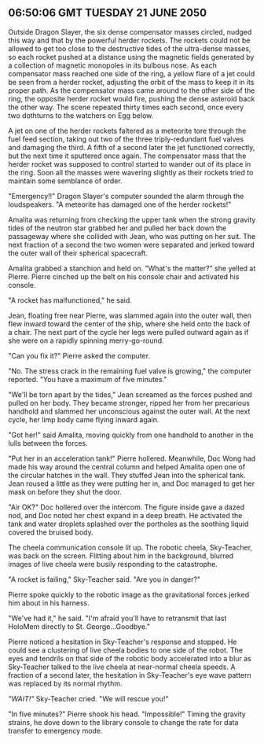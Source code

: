 ## 06:50:06 GMT TUESDAY 21 JUNE 2050

Outside Dragon Slayer, the six dense compensator masses circled, nudged this way and that by the powerful herder rockets. The rockets could not be allowed to get too close to the destructive tides of the ultra-dense masses, so each rocket pushed at a distance using the magnetic fields generated by a collection of magnetic monopoles in its bulbous nose. As each compensator mass reached one side of the ring, a yellow flare of a jet could be seen from a herder rocket, adjusting the orbit of the mass to keep it in its proper path. As the compensator mass came around to the other side of the ring, the opposite herder rocket would fire, pushing the dense asteroid back the other way. The scene repeated thirty times each second, once every two dothturns to the watchers on Egg below.

A jet on one of the herder rockets faltered as a meteorite tore through the fuel feed section, taking out two of the three triply-redundant fuel valves and damaging the third. A fifth of a second later the jet functioned correctly, but the next time it sputtered once again. The compensator mass that the herder rocket was supposed to control started to wander out of its place in the ring. Soon all the masses were wavering slightly as their rockets tried to maintain some semblance of order.

"Emergency!!" Dragon Slayer's computer sounded the alarm through the loudspeakers. "A meteorite has damaged one of the herder rockets!"

Amalita was returning from checking the upper tank when the strong gravity tides of the neutron star grabbed her and pulled her back down the passageway where she collided with Jean, who was putting on her suit. The next fraction of a second the two women were separated and jerked toward the outer wall of their spherical spacecraft.

Amalita grabbed a stanchion and held on. "What's the matter?" she yelled at Pierre. Pierre cinched up the belt on his console chair and activated his console.

"A rocket has malfunctioned," he said.

Jean, floating free near Pierre, was slammed again into the outer wall, then flew inward toward the center of the ship, where she held onto the back of a chair. The next part of the cycle her legs were pulled outward again as if she were on a rapidly spinning merry-go-round.

"Can you fix it?" Pierre asked the computer.

"No. The stress crack in the remaining fuel valve is growing," the computer reported. "You have a maximum of five minutes."

"We'll be torn apart by the tides," Jean screamed as the forces pushed and pulled on her body. They became stronger, ripped her from her precarious handhold and slammed her unconscious against the outer wall. At the next cycle, her limp body came flying inward again.

"Got her!" said Amalita, moving quickly from one handhold to another in the lulls between the forces.

"Put her in an acceleration tank!" Pierre hollered. Meanwhile, Doc Wong had made his way around the central column and helped Amalita open one of the circular hatches in the wall. They stuffed Jean into the spherical tank. Jean roused a little as they were putting her in, and Doc managed to get her mask on before they shut the door.

"Air OK?" Doc hollered over the intercom. The figure inside gave a dazed nod, and Doc noted her chest expand in a deep breath. He activated the tank and water droplets splashed over the portholes as the soothing liquid covered the bruised body.

The cheela communication console lit up. The robotic cheela, Sky-Teacher, was back on the screen. Flitting about him in the background, blurred images of live cheela were busily responding to the catastrophe.

"A rocket is failing," Sky-Teacher said. "Are you in danger?"

Pierre spoke quickly to the robotic image as the gravitational forces jerked him about in his harness.

"We've had it," he said. "I'm afraid you'll have to retransmit that last HoloMem directly to St. George...Goodbye."

Pierre noticed a hesitation in Sky-Teacher's response and stopped. He could see a clustering of live cheela bodies to one side of the robot. The eyes and tendrils on that side of the robotic body accelerated into a blur as Sky-Teacher talked to the live cheela at near-normal cheela speeds. A fraction of a second later, the hesitation in Sky-Teacher's eye wave pattern was replaced by its normal rhythm.

_"WAIT!"_ Sky-Teacher cried. "We will rescue you!"

"In five minutes?" Pierre shook his head. "Impossible!" Timing the gravity strains, he dove down to the library console to change the rate for data transfer to emergency mode.